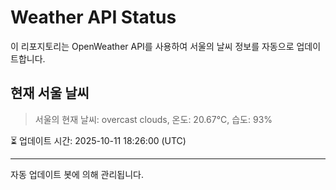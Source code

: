 
# Weather API Status

이 리포지토리는 OpenWeather API를 사용하여 서울의 날씨 정보를 자동으로 업데이트합니다.

## 현재 서울 날씨
> 서울의 현재 날씨: overcast clouds, 온도: 20.67°C, 습도: 93%

⏳ 업데이트 시간: 2025-10-11 18:26:00 (UTC)

---
자동 업데이트 봇에 의해 관리됩니다.
